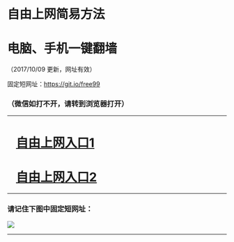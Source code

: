 ﻿# 自由上网简易方法

# 电脑、手机一键翻墙

（2017/10/09 更新，网址有效）

固定短网址：https://git.io/free99

### （微信如打不开，请转到浏览器打开）


***





# &nbsp;&nbsp; <a href="http://ft1461624247.fwq-tz-1001.info/fwqtz01.html?t=100900125675 " target="_blank">自由上网入口1</a>
# &nbsp;&nbsp; <a href="http://ft3208615972.fwq-tz-1002.info/fwqtz02.html?t=100900122264 " target="_blank">自由上网入口2</a>
***

### 请记住下图中固定短网址：

<img src="https://s3-us-west-2.amazonaws.com/fwq-1001/yjfq-20170905okok.png" /> 


***

